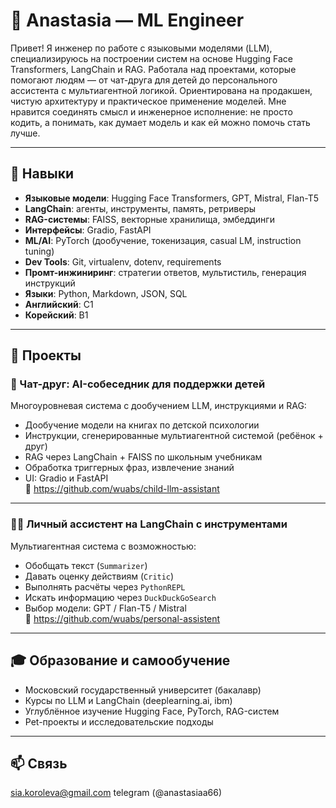 # 💼 Anastasia — ML Engineer

Привет! Я инженер по работе с языковыми моделями (LLM), специализируюсь на построении систем на основе Hugging Face Transformers, LangChain и RAG. Работала над проектами, которые помогают людям — от чат-друга для детей до персонального ассистента с мультиагентной логикой. Ориентирована на продакшен, чистую архитектуру и практическое применение моделей. Мне нравится соединять смысл и инженерное исполнение: не просто кодить, а понимать, как думает модель и как ей можно помочь стать лучше.

---

## 🧠 Навыки

- **Языковые модели**: Hugging Face Transformers, GPT, Mistral, Flan-T5
- **LangChain**: агенты, инструменты, память, ретриверы
- **RAG-системы**: FAISS, векторные хранилища, эмбеддинги
- **Интерфейсы**: Gradio, FastAPI
- **ML/AI**: PyTorch (дообучение, токенизация, casual LM, instruction tuning)
- **Dev Tools**: Git, virtualenv, dotenv, requirements
- **Промт-инжиниринг**: стратегии ответов, мультистиль, генерация инструкций
- **Языки**: Python, Markdown, JSON, SQL
- **Английский**: C1
- **Корейский**: B1

---

## 🚀 Проекты

### 🤖 Чат-друг: AI-собеседник для поддержки детей  
Многоуровневая система с дообучением LLM, инструкциями и RAG:

- Дообучение модели на книгах по детской психологии
- Инструкции, сгенерированные мультиагентной системой (ребёнок + друг)
- RAG через LangChain + FAISS по школьным учебникам
- Обработка триггерных фраз, извлечение знаний
- UI: Gradio и FastAPI  
📎 https://github.com/wuabs/child-llm-assistant

---

### 🧑‍💻 Личный ассистент на LangChain с инструментами  
Мультиагентная система с возможностью:

- Обобщать текст (`Summarizer`)
- Давать оценку действиям (`Critic`)
- Выполнять расчёты через `PythonREPL`
- Искать информацию через `DuckDuckGoSearch`
- Выбор модели: GPT / Flan-T5 / Mistral  
📎 https://github.com/wuabs/personal-assistent

---

## 🎓 Образование и самообучение

- Московский государственный университет (бакалавр)
- Курсы по LLM и LangChain (deeplearning.ai, ibm)
- Углублённое изучение Hugging Face, PyTorch, RAG-систем
- Pet-проекты и исследовательские подходы

---

## 📫 Связь

sia.koroleva@gmail.com
telegram (@anastasiaa66)

